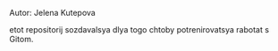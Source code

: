 Autor: Jelena Kutepova

etot repositorij sozdavalsya dlya togo chtoby potrenirovatsya rabotat s Gitom.
